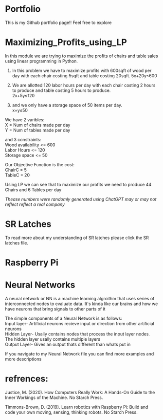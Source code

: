 # Portfolio

This is my Github portfolio page!! Feel free to explore 




# Maximizing_Profits_using_LP

In this module we are trying to maximize the profits of chairs and table sales using linear programming in Python.

1. In this problem we have to maximize profits with 600sqft of wood per day with each chair costing 5sqft and table costing 20sqft.
5x+20y≤600


3. We are allotted 120 labor hours per day with each chair costing 2 hours to produce and table costing 5 hours to produce.  <br />
2x+5y≤120


4. and we only have a storage space of 50 items per day.  <br />
x+y≤50

We have 2 varibles:  <br />
X = Num of chairs made per day  <br />
Y = Num of tables made per day

and 3 constraints:  <br />
Wood availability <= 600  <br />
Labor Hours       <= 120  <br />
Storage space     <= 50

Our Objective Function is the cost:  <br />
ChairC = 5  <br />
TableC = 20

Using LP we can see that to maximize our profits we need to produce 44 Chairs and 6 Tables per day

*Thease numbers were randomly generated using ChatGPT may or may not reflect reflect a real company*



# SR Latches

To read more about my understanding of SR latches please click the SR latches file.

# Raspberry Pi


# Neural Networks

A neural network or NN is a machine learning algroithm that uses series of interconnected nodes to evaluate data. It's kinda like our brains and how we have neurons that bring signals to other parts of it

The simple components of a Neural Network is as follows:<br />
Input layer- Artificial neurons recieve input or direction from other artificial neurons<br />
Hidden Layer- Usally contains nodes that process the input layer nodes. The hidden layer usally contains multiple layers<br />
Output Layer- Gives an output thats different than whats put in<br />

If you navigate to my Neural Network file you can find more examples and more descriptions 



# refrences:
Justice, M. (2020). How Computers Really Work: A Hands-On Guide to the Inner Workings of the Machine. No Starch Press.

Timmons-Brown, D. (2019). Learn robotics with Raspberry Pi: Build and code your own moving, sensing, thinking robots. No Starch Press.


